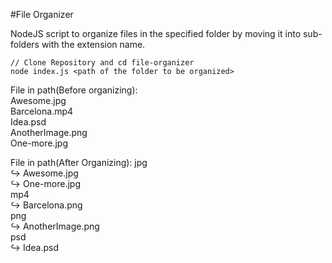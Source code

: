 #File Organizer

NodeJS script to organize files in the specified folder by moving it into sub-folders with the extension name.

```
// Clone Repository and cd file-organizer
node index.js <path of the folder to be organized>
```

File in path(Before organizing):<br />
Awesome.jpg<br />
Barcelona.mp4<br />
Idea.psd<br />
AnotherImage.png<br />
One-more.jpg<br />

File in path(After Organizing):
jpg<br />↪ Awesome.jpg<br />↪ One-more.jpg<br />
mp4<br />↪ Barcelona.png<br />
png<br />↪ AnotherImage.png<br />
psd<br />↪ Idea.psd

